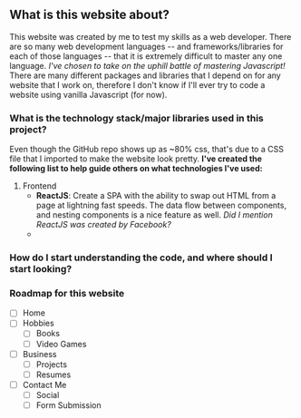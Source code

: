 ## What is this website about?

This website was created by me to test my skills as a web developer. There are so many web development languages -- and frameworks/libraries for each of those languages -- that it is extremely difficult to master any one language. _I've chosen to take on the uphill battle of mastering Javascript!_ There are many different packages and libraries that I depend on for any website that I work on, therefore I don't know if I'll ever try to code a website using vanilla Javascript (for now).

### What is the technology stack/major libraries used in this project?

Even though the GitHub repo shows up as ~80% css, that's due to a CSS file that I imported to make the website look pretty. __I've created the following list to help guide others on what technologies I've used:__

1. Frontend
    - __ReactJS__: Create a SPA with the ability to swap out HTML from a page at lightning fast speeds. The data flow between components, and nesting components is a nice feature as well. _Did I mention ReactJS was created by Facebook?_
    -

### How do I start understanding the code, and where should I start looking?

### Roadmap for this website
- [ ] Home
- [ ] Hobbies
    - [ ] Books
    - [ ] Video Games
- [ ] Business
    - [ ] Projects
    - [ ] Resumes
- [ ] Contact Me
    - [ ] Social
    - [ ] Form Submission
